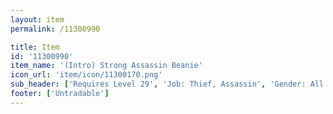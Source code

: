 ```yaml
---
layout: item
permalink: /11300990

title: Item
id: '11300990'
item_name: '(Intro) Strong Assassin Beanie'
icon_url: 'item/icon/11300170.png'
sub_header: ['Requires Level 29', 'Job: Thief, Assassin', 'Gender: All']
footer: ['Untradable']
---
```

